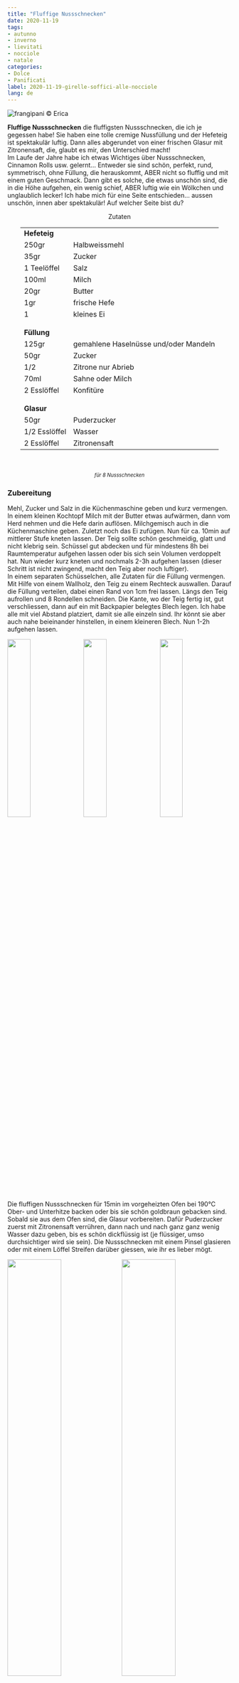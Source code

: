 ```yaml
---
title: "Fluffige Nussschnecken"
date: 2020-11-19
tags:
- autunno
- inverno
- lievitati
- nocciole
- natale
categories:
- Dolce
- Panificati
label: 2020-11-19-girelle-soffici-alle-nocciole
lang: de 
---
```

![](../2020-11-19-girelle-soffici-alle-nocciole/header.jpeg "frangipani © Erica")

**Fluffige Nussschnecken** die fluffigsten Nussschnecken, die ich je gegessen habe! Sie haben eine tolle cremige Nussfüllung und der Hefeteig ist spektakulär luftig. Dann alles abgerundet von einer frischen Glasur mit Zitronensaft, die, glaubt es mir, den Unterschied macht!
<br />
Im Laufe der Jahre habe ich etwas Wichtiges über Nussschnecken, Cinnamon Rolls usw. gelernt... Entweder sie sind schön, perfekt, rund, symmetrisch, ohne Füllung, die herauskommt, ABER nicht so fluffig und mit einem guten Geschmack. Dann gibt es solche, die etwas unschön sind, die in die Höhe aufgehen, ein wenig schief, ABER luftig wie ein Wölkchen und unglaublich lecker! Ich habe mich für eine Seite entschieden... aussen unschön, innen aber spektakulär! Auf welcher Seite bist du?

<div id="wrapper" style="text-align: center">
  <div id="yourdiv" style="display: inline-block;">
    <div class="ingredients" itemscope itemtype="http://schema.org/Recipe">
      <span itemprop="name" style="display:none;">Fluffige Nussschnecken</span>
      <span itemprop="recipeCategory" style="display:none;">Süsses</span>
      <img itemprop="image" style="display:none;" class="ignore-gallery-item" src="../2020-11-19-girelle-soffici-alle-nocciole/header.jpeg"/>
      <span itemprop="author" style="display:none;">Erica Raiano</span>
      <span itemprop="description" style="display:none;">Fluffige Nussschnecken die fluffigsten Nussschnecken, die ich je gegessen habe! Sie haben eine tolle cremige Nussfüllung und der Hefeteig ist spektakulär luftig.</span>
      <div class="ingredients-title">Zutaten</div>
      <table>
        <tbody>
          <tr>
            <td colspan="2"><b>Hefeteig</b></td>
          </tr>
          <tr itemprop="recipeIngredient">  
            <td>250gr</td>
            <td>Halbweissmehl</td>
          </tr>
          <tr itemprop="recipeIngredient">
            <td>35gr</td>
            <td>Zucker</td>
          </tr>
          <tr itemprop="recipeIngredient">
            <td>1 Teelöffel</td>
            <td>Salz</td>
          </tr>
          <tr itemprop="recipeIngredient">
            <td>100ml</td>
            <td>Milch</td>
          </tr>
          <tr itemprop="recipeIngredient">
            <td>20gr</td>
            <td>Butter</td>
          </tr>
          <tr itemprop="recipeIngredient"> 
            <td>1gr</td>
            <td>frische Hefe</td>
          </tr>
          <tr itemprop="recipeIngredient">
            <td>1</td>
            <td>kleines Ei</td>
          </tr>
          <tr style="height: 15px;"></tr>
          <tr>
            <td colspan="2"><b>Füllung</b></td>
          </tr>
          <tr itemprop="recipeIngredient">
            <td>125gr</td>
            <td>gemahlene Haselnüsse und/oder Mandeln</td>
          </tr>
          <tr itemprop="recipeIngredient">
            <td>50gr</td>
            <td>Zucker</td>
          </tr>
          <tr itemprop="recipeIngredient">
            <td>1/2</td>
            <td>Zitrone nur Abrieb</td>
          </tr>
          <tr itemprop="recipeIngredient">
            <td>70ml</td>
            <td>Sahne oder Milch</td>
          </tr>
          <tr itemprop="recipeIngredient">
            <td>2 Esslöffel</td>
            <td>Konfitüre</td>
          </tr>
          <tr style="height: 15px;"></tr>
          <tr>
            <td colspan="2"><b>Glasur</b></td>
          </tr>
          <tr itemprop="recipeIngredient">
            <td>50gr</td>
            <td>Puderzucker</td>
          </tr>
          <tr itemprop="recipeIngredient">
            <td>1/2 Esslöffel</td>
            <td>Wasser</td>
          </tr>
          <tr itemprop="recipeIngredient">
            <td>2 Esslöffel</td>
            <td>Zitronensaft</td>
          </tr>
        </tbody>
      </table>
      <br></br>
      <i class="pull-right" style="font-size: 80%;" itemprop="recipeYield">für 8 Nussschnecken</i>
    </div>
  </div>
</div>


<h3>
  <font color="grey">
    <i class="fa-solid fa-gears"></i>
  </font> Zubereitung
</h3>

Mehl, Zucker und Salz in die Küchenmaschine geben und kurz vermengen. In einem kleinen Kochtopf Milch mit der Butter etwas aufwärmen, dann vom Herd nehmen und die Hefe darin auflösen. Milchgemisch auch in die Küchenmaschine geben. Zuletzt noch das Ei zufügen. Nun für ca. 10min auf mittlerer Stufe kneten lassen. Der Teig sollte schön geschmeidig, glatt und nicht klebrig sein. Schüssel gut abdecken und für mindestens 8h bei Raumtemperatur aufgehen lassen oder bis sich sein Volumen verdoppelt hat. Nun wieder kurz kneten und nochmals 2-3h aufgehen lassen (dieser Schritt ist nicht zwingend, macht den Teig aber noch luftiger).
<br />
In einem separaten Schüsselchen, alle Zutaten für die Füllung vermengen.
<br />
Mit Hilfe von einem Wallholz, den Teig zu einem Rechteck auswallen. Darauf die Füllung verteilen, dabei einen Rand von 1cm frei lassen. Längs den Teig aufrollen und 8 Rondellen schneiden. Die Kante, wo der Teig fertig ist, gut verschliessen, dann auf ein mit Backpapier belegtes Blech legen. Ich habe alle mit viel Abstand platziert, damit sie alle einzeln sind. Ihr könnt sie aber auch nahe beieinander hinstellen, in einem kleineren Blech. Nun 1-2h aufgehen lassen.
<p>
  <div style="width: 100%; margin-bottom: 0">
    <img style="float: left; width: 32%; margin-right: 1%;" src="../2020-11-19-girelle-soffici-alle-nocciole/rettangolo.jpeg" alt="" title="frangipani © Erica" />
    <img style="float: left; width: 32%; margin-right: 1%; margin-left: 1%;" src="../2020-11-19-girelle-soffici-alle-nocciole/rotolo.jpeg" alt="" title="frangipani © Erica" />
    <img style="float: left; width: 32%; margin-left: 1%;" src="../2020-11-19-girelle-soffici-alle-nocciole/teglia.jpeg" alt="" title="frangipani © Erica" />
    <div style="clear: both"></div>
  </div>
</p>

Die fluffigen Nussschnecken für 15min im vorgeheizten Ofen bei 190°C Ober- und Unterhitze backen oder bis sie schön goldbraun gebacken sind. Sobald sie aus dem Ofen sind, die Glasur vorbereiten. Dafür Puderzucker zuerst mit Zitronensaft verrühren, dann nach und nach ganz ganz wenig Wasser dazu geben, bis es schön dickflüssig ist (je flüssiger, umso durchsichtiger wird sie sein). Die Nussschnecken mit einem Pinsel glasieren oder mit einem Löffel Streifen darüber giessen, wie ihr es lieber mögt.
<p>
  <div style="width: 100%; margin-bottom: 0">
    <img style="float: left; width: 49%; margin-right: 1%" src="../2020-11-19-girelle-soffici-alle-nocciole/risultato1.jpeg" alt="" title="frangipani © Erica" />
    <img style="float: left; width: 49%; margin-left: 1%" src="../2020-11-19-girelle-soffici-alle-nocciole/risultato2.jpeg" alt="" title="frangipani © Erica" />
    <div style="clear: both"></div>
  </div>
</p>

![](../2020-11-19-girelle-soffici-alle-nocciole/risultato3.jpeg "frangipani © Erica")

<p>
  <div style="width: 100%; margin-bottom: 0">
    <img style="float: left; width: 49%; margin-right: 1%" src="../2020-11-19-girelle-soffici-alle-nocciole/risultato4.jpeg" alt="" title="frangipani © Erica" />
    <img style="float: left; width: 49%; margin-left: 1%" src="../2020-11-19-girelle-soffici-alle-nocciole/risultato5.jpeg" alt="" title="frangipani © Erica" />
    <div style="clear: both"></div>
  </div>
</p>

![](../2020-11-19-girelle-soffici-alle-nocciole/risultato6.jpeg "frangipani © Erica")

<p>
  <div style="width: 100%; margin-bottom: 0">
    <img style="float: left; width: 49%; margin-right: 1%" src="../2020-11-19-girelle-soffici-alle-nocciole/risultato7.jpeg" alt="" title="frangipani © Erica" />
    <img style="float: left; width: 49%; margin-left: 1%" src="../2020-11-19-girelle-soffici-alle-nocciole/risultato8.jpeg" alt="" title="frangipani © Erica" />
    <div style="clear: both"></div>
  </div>
</p>

![](../2020-11-19-girelle-soffici-alle-nocciole/risultato9.jpeg "frangipani © Erica")

<h4>Buon appetito
  <font color="red">
    <i class="fa-regular fa-face-smile"></i>
  </font>
</h4>